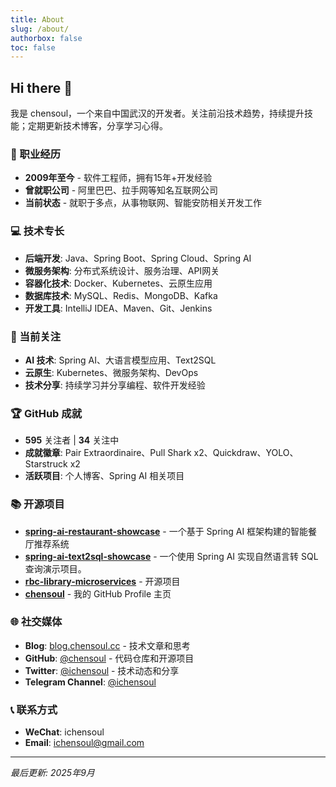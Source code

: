```yaml
---
title: About
slug: /about/
authorbox: false
toc: false
---
```


## Hi there 👋

我是 chensoul，一个来自中国武汉的开发者。关注前沿技术趋势，持续提升技能；定期更新技术博客，分享学习心得。

### 🚀 职业经历
- **2009年至今** - 软件工程师，拥有15年+开发经验
- **曾就职公司** - 阿里巴巴、拉手网等知名互联网公司
- **当前状态** - 就职于多点，从事物联网、智能安防相关开发工作

### 💻 技术专长
- **后端开发**: Java、Spring Boot、Spring Cloud、Spring AI
- **微服务架构**: 分布式系统设计、服务治理、API网关
- **容器化技术**: Docker、Kubernetes、云原生应用
- **数据库技术**: MySQL、Redis、MongoDB、Kafka
- **开发工具**: IntelliJ IDEA、Maven、Git、Jenkins

### 🎯 当前关注
- **AI 技术**: Spring AI、大语言模型应用、Text2SQL
- **云原生**: Kubernetes、微服务架构、DevOps
- **技术分享**: 持续学习并分享编程、软件开发经验

### 🏆 GitHub 成就
- **595** 关注者 | **34** 关注中
- **成就徽章**: Pair Extraordinaire、Pull Shark x2、Quickdraw、YOLO、Starstruck x2
- **活跃项目**: 个人博客、Spring AI 相关项目

### 📚 开源项目
- **[spring-ai-restaurant-showcase](https://github.com/chensoul/spring-ai-restaurant-showcase)** - 一个基于 Spring AI 框架构建的智能餐厅推荐系统
- **[spring-ai-text2sql-showcase](https://github.com/chensoul/spring-ai-text2sql-showcase)** - 一个使用 Spring AI 实现自然语言转 SQL 查询演示项目。
- **[rbc-library-microservices](https://github.com/chensoul/rbc-library-microservices)** - 开源项目
- **[chensoul](https://github.com/chensoul/chensoul)** - 我的 GitHub Profile 主页

### 🌐 社交媒体
- **Blog**: [blog.chensoul.cc](https://blog.chensoul.cc) - 技术文章和思考
- **GitHub**: [@chensoul](https://github.com/chensoul) - 代码仓库和开源项目
- **Twitter**: [@ichensoul](https://twitter.com/ichensoul) - 技术动态和分享
- **Telegram Channel**: [@ichensoul](https://t.me/ichensoul)

### 📞 联系方式
- **WeChat**: ichensoul
- **Email**: [ichensoul@gmail.com](mailto:ichensoul@gmail.com)


---

*最后更新: 2025年9月*